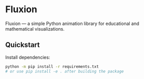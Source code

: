 # Fluxion

Fluxion — a simple Python animation library for educational and mathematical visualizations.

## Quickstart

Install dependencies:
```bash
python -m pip install -r requirements.txt
# or use pip install -e . after building the package
